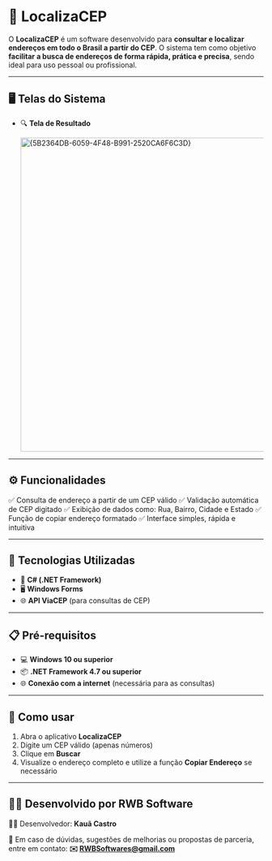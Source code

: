 # 📍 LocalizaCEP

O **LocalizaCEP** é um software desenvolvido para **consultar e localizar endereços em todo o Brasil a partir do CEP**.
O sistema tem como objetivo **facilitar a busca de endereços de forma rápida, prática e precisa**, sendo ideal para uso pessoal ou profissional.

---

## 🖥️ Telas do Sistema

* 🔍 **Tela de Resultado**

  <img width="494" height="619" alt="{5B2364DB-6059-4F48-B991-2520CA6F6C3D}" src="https://github.com/user-attachments/assets/4a9d0a20-a1f4-41c0-83c6-e0d71fd7d131" />
  
---

## ⚙️ Funcionalidades

✅ Consulta de endereço a partir de um CEP válido
✅ Validação automática de CEP digitado
✅ Exibição de dados como: Rua, Bairro, Cidade e Estado
✅ Função de copiar endereço formatado
✅ Interface simples, rápida e intuitiva

---

## 🚀 Tecnologias Utilizadas

* 🧠 **C# (.NET Framework)**
* 🖥️ **Windows Forms**
* 🌐 **API ViaCEP** (para consultas de CEP)

---

## 📋 Pré-requisitos

* 💻 **Windows 10 ou superior**
* 📦 **.NET Framework 4.7 ou superior**
* 🌐 **Conexão com a internet** (necessária para as consultas)

---

## 🔧 Como usar

1. Abra o aplicativo **LocalizaCEP**
2. Digite um CEP válido (apenas números)
3. Clique em **Buscar**
4. Visualize o endereço completo e utilize a função **Copiar Endereço** se necessário

---

## 🧑‍💻 Desenvolvido por **RWB Software**

👨‍💻 Desenvolvedor: **Kauã Castro**

📩 Em caso de dúvidas, sugestões de melhorias ou propostas de parceria, entre em contato:
**✉️ [RWBSoftwares@gmail.com](mailto:RWBSoftwares@gmail.com)**
